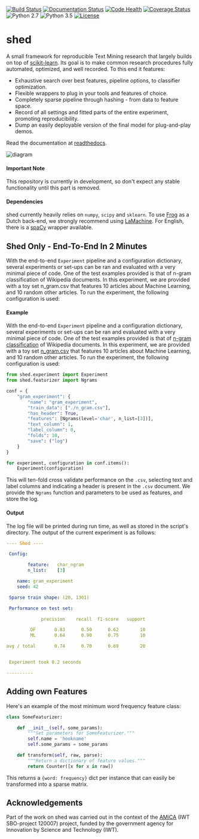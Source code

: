 [![Build Status](https://travis-ci.org/cmry/shed.svg?branch=master)](https://travis-ci.org/cmry/shed)
[![Documentation Status](https://readthedocs.org/projects/shed/badge/?version=latest)](http://shed.readthedocs.org/en/latest/?badge=latest)
[![Code Health](https://landscape.io/github/cmry/shed/master/landscape.svg?style=flat)](https://landscape.io/github/cmry/shed/master)
[![Coverage Status](https://coveralls.io/repos/cmry/shed/badge.svg?branch=master&service=github)](https://coveralls.io/github/cmry/shed?branch=master)
![Python 2.7](https://img.shields.io/badge/python-2.7-blue.svg)
![Python 3.5](https://img.shields.io/badge/python-3.5-blue.svg)
[![License](https://img.shields.io/badge/license-MIT-blue.svg)](https://github.com/cmry/shed/blob/master/LICENSE)

# shed
A small framework for reproducible Text Mining research that largely builds on top of [scikit-learn](http://scikit-learn.org/stable/). Its goal is to make common research procedures fully automated, optimized, and well recorded. To this end it features:

  - Exhaustive search over best features, pipeline options, to classifier optimization.
  - Flexible wrappers to plug in your tools and features of choice.
  - Completely sparse pipeline through hashing - from data to feature space.
  - Record of all settings and fitted parts of the entire experiment, promoting reproducibility.
  - Dump an easily deployable version of the final model for plug-and-play demos.

Read the documentation at [readthedocs](http://shed.readthedocs.org/).

![diagram](http://chris.emmery.nl/dump/shed.png)

#### Important Note
This repository is currently in development, so don't expect any stable functionality until this part is removed.


#### Dependencies

shed currently heavily relies on `numpy`, `scipy` and `sklearn`. To use
[Frog](https://languagemachines.github.io/frog/) as a Dutch back-end, we
strongly recommend using [LaMachine](https://proycon.github.io/LaMachine/). For
English, there is a [spaCy](https://spacy.io/) wrapper available.

## Shed Only - End-To-End In 2 Minutes

With the end-to-end `Experiment` pipeline and a configuration dictionary, several experiments or set-ups can be ran and evaluated with a very minimal piece of code. One of the test examples provided is that of n-gram classification of Wikipedia documents. In this experiment, we are provided with a toy set n_gram.csv that features 10 articles about Machine Learning, and 10 random other articles. To run the experiment, the following configuration is used:

#### Example

With the end-to-end `Experiment` pipeline and a configuration dictionary,
several experiments or set-ups can be ran and evaluated with a very minimal
piece of code. One of the test examples provided is that of
[n-gram classification](https://github.com/cmry/shed/blob/master/examples/n_gram.py)
of Wikipedia documents. In this experiment, we are provided with a toy set
[n_gram.csv](https://github.com/cmry/shed/blob/master/examples/n_gram.csv) that
features 10 articles about Machine Learning, and 10 random other articles. To
run the experiment, the following configuration is used:

``` python
from shed.experiment import Experiment
from shed.featurizer import Ngrams

conf = {
    "gram_experiment": {
        "name": "gram_experiment",
        "train_data": ["./n_gram.csv"],
        "has_header": True,
        "features": [Ngrams(level='char', n_list=[3])],
        "text_column": 1,
        "label_column": 0,
        "folds": 10,
        "save": ("log")
    }
}

for experiment, configuration in conf.items():
    Experiment(configuration)
```

This will ten-fold cross validate performance on the `.csv`, selecting text
and label columns and indicating a header is present in the `.csv` document.
We provide the `Ngrams` function and parameters to be used as features, and
store the log.

#### Output

The log file will be printed during run time, as well as stored in the
script's directory. The output of the current experiment is as follows:

``` yml
---- Shed ----

 Config:

        feature:   char_ngram
        n_list:    [3]

	name: gram_experiment
	seed: 42

 Sparse train shape: (20, 1301)

 Performance on test set:

             precision    recall  f1-score   support

         DF       0.83      0.50      0.62        10
         ML       0.64      0.90      0.75        10

avg / total       0.74      0.70      0.69        20


 Experiment took 0.2 seconds

----------
```

## Adding own Features

Here's an example of the most minimum word frequency feature class:

``` python
class SomeFeaturizer:

    def __init__(self, some_params):
        """Set parameters for SomeFeaturizer."""
        self.name = 'hookname'
        self.some_params = some_params

    def transform(self, raw, parse):
        """Return a dictionary of feature values."""
        return Counter([x for x in raw])
```

This returns a `{word: frequency}` dict per instance that can easily be transformed into a sparse matrix.

## Acknowledgements

Part of the work on shed was carried out in the context of the [AMiCA](http://www.amicaproject.be/) (IWT SBO-project 120007) project, funded by the government agency for Innovation by Science and Technology (IWT).
